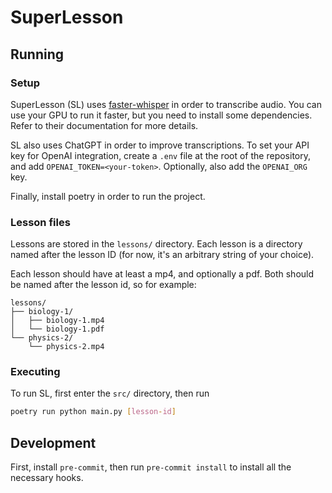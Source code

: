# SuperLesson

## Running

### Setup

SuperLesson (SL) uses
[faster-whisper](https://github.com/guillaumekln/faster-whisper) in order to
transcribe audio. You can use your GPU to run it faster, but you need to install
some dependencies. Refer to their documentation for more details.

<!-- TODO: add instructions for using other models -->

SL also uses ChatGPT in order to improve transcriptions. To set your API key
for OpenAI integration, create a `.env` file at the root of the repository, and
add `OPENAI_TOKEN=<your-token>`. Optionally, also add the `OPENAI_ORG` key.

Finally, install poetry in order to run the project.

### Lesson files

Lessons are stored in the `lessons/` directory. Each lesson is a directory
named after the lesson ID (for now, it's an arbitrary string of your choice).

Each lesson should have at least a mp4, and optionally a pdf. Both should be
named after the lesson id, so for example:

```raw
lessons/
├── biology-1/
│   ├── biology-1.mp4
│   └── biology-1.pdf
└── physics-2/
    └── physics-2.mp4
```

### Executing

To run SL, first enter the `src/` directory, then run

```bash
poetry run python main.py [lesson-id]
```

## Development

First, install `pre-commit`, then run `pre-commit install` to install all the
necessary hooks.
